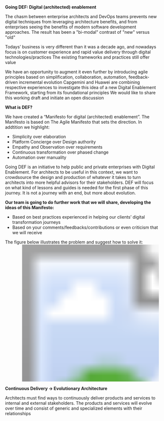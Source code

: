 <script type="text/javascript" src="https://capgemini.atlassian.net/s/d41d8cd98f00b204e9800998ecf8427e-T/-ulp2nw/100021/c/1000.0.11/_/download/batch/com.atlassian.jira.collector.plugin.jira-issue-collector-plugin:issuecollector/com.atlassian.jira.collector.plugin.jira-issue-collector-plugin:issuecollector.js?locale=en-UK&collectorId=73c91f30">
</script>
<script src="https://use.fontawesome.com/75b201093d.js"></script>

**Going DEF: Digital (architected) enablement**

The chasm between enterprise architects and DevOps teams prevents new digital techniques from leveraging architecture benefits, and from enterprises seeing the benefits of modern software development approaches. The result has been a "bi-modal" contrast of "new" versus "old"

Todays’ business is very different than it was a decade ago, and nowadays focus is on customer experience and rapid value delivery through digital technologies/practices
The existing frameworks and practices still offer value

We have an opportunity to augment it even further by introducing agile principles based on simplification, collaboration, automation, feedback-driven incremental evolution
Capgemini and Huawei are combining respective experiences to investigate this idea of a new Digital Enablement Framework, starting from its foundational principles
We would like to share this working draft and initiate an open discussion

**What is DEF?**

We have created a “Manifesto for digital (architected) enablement”. The Manifesto is based on The Agile Manifesto that sets the direction. In addtition we highlight:

<ul class="fa-ul">
  <li><i class="fa-li fa fa-thumbs-o-up"></i>Simplicity over elaboration</li>
  <li><i class="fa-li fa fa-thumbs-o-up"></i>Platform Concierge over Design authority</li>
  <li><i class="fa-li fa fa-thumbs-o-up"></i>Empathy and Observation over requirements</li>
  <li><i class="fa-li fa fa-thumbs-o-up"></i>Continuous transformation over phased change</li>
  <li><i class="fa-li fa fa-thumbs-o-up"></i>Automation over manuality</li>
</ul>

Going DEF is an initiative to help public and private enterprises with Digital Enablement. For architects to be useful in this context, we want to crowdsource the design and production of whatever it takes to turn architects into more helpful advisors for their stakeholders. DEF will focus on what kind of lessons and guides is needed for the first phase of this journey. It is not a journey with an end, but more about evolution.

**Our team is going to do further work that we will share, developing the ideas of this Manifesto:**

- Based on best practices experienced in helping our clients’ digital transformation journeys
- Based on your comments/feedbacks/contributions or even criticism that we will receive

The figure below illustrates the problem and suggest how to solve it:
<svg width="675" height="600" version="1.1"
     xmlns="http://www.w3.org/2000/svg" xmlns:xlink= "http://www.w3.org/1999/xlink">
	<image xlink:href="introduction/Idea2Run.svg" x="15" y="0" height="650" width="650"/>
</svg>


**Continuous Delivery -> Evolutionary Architecture**

Architects must find ways to continuously deliver products and services to internal and external stakeholders. The products and services will evolve over time and consist of generic and specialized elements with their relationships
